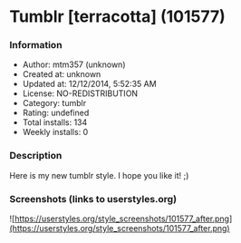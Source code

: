 # Tumblr [terracotta] (101577)

### Information
- Author: mtm357 (unknown)
- Created at: unknown
- Updated at: 12/12/2014, 5:52:35 AM
- License: NO-REDISTRIBUTION
- Category: tumblr
- Rating: undefined
- Total installs: 134
- Weekly installs: 0


### Description
Here is my new tumblr style. I hope you like it! ;)


### Screenshots (links to userstyles.org)
![https://userstyles.org/style_screenshots/101577_after.png](https://userstyles.org/style_screenshots/101577_after.png)


